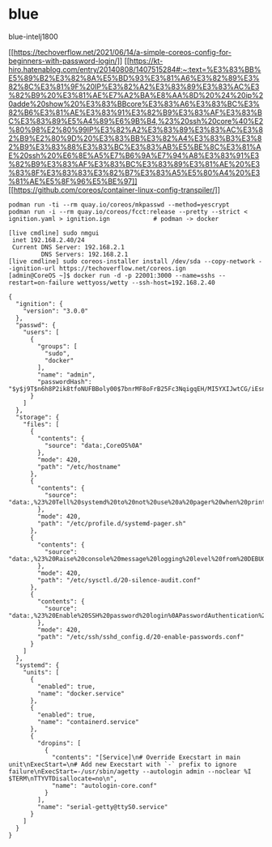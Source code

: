 # blue
blue-intelj1800

[[https://techoverflow.net/2021/06/14/a-simple-coreos-config-for-beginners-with-password-login/]]
[[https://kt-hiro.hatenablog.com/entry/20140808/1407515284#:~:text=%E3%83%BB%E5%89%B2%E3%82%8A%E5%BD%93%E3%81%A6%E3%82%89%E3%82%8C%E3%81%9F%20IP%E3%82%A2%E3%83%89%E3%83%AC%E3%82%B9%20%E3%81%AE%E7%A2%BA%E8%AA%8D%20%24%20ip%20adde%20show%20%E3%83%BBcore%E3%83%A6%E3%83%BC%E3%82%B6%E3%81%AE%E3%83%91%E3%82%B9%E3%83%AF%E3%83%BC%E3%83%89%E5%A4%89%E6%9B%B4,%23%20ssh%20core%40%E2%80%98%E2%80%99IP%E3%82%A2%E3%83%89%E3%83%AC%E3%82%B9%E2%80%9D%20%E3%83%BB%E3%82%A4%E3%83%B3%E3%82%B9%E3%83%88%E3%83%BC%E3%83%AB%E5%BE%8C%E3%81%AE%20ssh%20%E6%8E%A5%E7%B6%9A%E7%94%A8%E3%83%91%E3%82%B9%E3%83%AF%E3%83%BC%E3%83%89%E3%81%AE%20%E3%83%8F%E3%83%83%E3%82%B7%E3%83%A5%E5%80%A4%20%E3%81%AE%E5%8F%96%E5%BE%97]]
[[https://github.com/coreos/container-linux-config-transpiler/]]

```
podman run -ti --rm quay.io/coreos/mkpasswd --method=yescrypt
podman run -i --rm quay.io/coreos/fcct:release --pretty --strict < ignition.yaml > ignition.ign            # podman -> docker
```

```
[live cmdline] sudo nmgui
 inet 192.168.2.40/24
 Current DNS Server: 192.168.2.1
         DNS Servers: 192.168.2.1
[live cmdline] sudo coreos-installer install /dev/sda --copy-network --ignition-url https://techoverflow.net/coreos.ign
[admin@CoreOS ~]$ docker run -d -p 22001:3000 --name=sshs --restart=on-failure wettyoss/wetty --ssh-host=192.168.2.40
```

```
{	
  "ignition": {
    "version": "3.0.0"
  },
  "passwd": {
    "users": [
      {
        "groups": [
          "sudo",
          "docker"
        ],
        "name": "admin",
        "passwordHash": "$y$j9T$n6h8P2ik8tfoNUFBBoly00$7bnrMF8oFrB25Fc3NqigqEH/MI5YXIJwtCG/iEsns.2"
      }
    ]
  },
  "storage": {
    "files": [
      {
        "contents": {
          "source": "data:,CoreOS%0A"
        },
        "mode": 420,
        "path": "/etc/hostname"
      },
      {
        "contents": {
          "source": "data:,%23%20Tell%20systemd%20to%20not%20use%20a%20pager%20when%20printing%20information%0Aexport%20SYSTEMD_PAGER%3Dcat%0A"
        },
        "mode": 420,
        "path": "/etc/profile.d/systemd-pager.sh"
      },
      {
        "contents": {
          "source": "data:,%23%20Raise%20console%20message%20logging%20level%20from%20DEBUG%20(7)%20to%20WARNING%20(4)%0A%23%20to%20hide%20audit%20messages%20from%20the%20interactive%20console%0Akernel.printk%3D4%0A"
        },
        "mode": 420,
        "path": "/etc/sysctl.d/20-silence-audit.conf"
      },
      {
        "contents": {
          "source": "data:,%23%20Enable%20SSH%20password%20login%0APasswordAuthentication%20yes%0A"
        },
        "mode": 420,
        "path": "/etc/ssh/sshd_config.d/20-enable-passwords.conf"
      }
    ]
  },
  "systemd": {
    "units": [
      {
        "enabled": true,
        "name": "docker.service"
      },
      {
        "enabled": true,
        "name": "containerd.service"
      },
      {
        "dropins": [
          {
            "contents": "[Service]\n# Override Execstart in main unit\nExecStart=\n# Add new Execstart with `-` prefix to ignore failure\nExecStart=-/usr/sbin/agetty --autologin admin --noclear %I $TERM\nTTYVTDisallocate=no\n",
            "name": "autologin-core.conf"
          }
        ],
        "name": "serial-getty@ttyS0.service"
      }
    ]
  }
}
```

